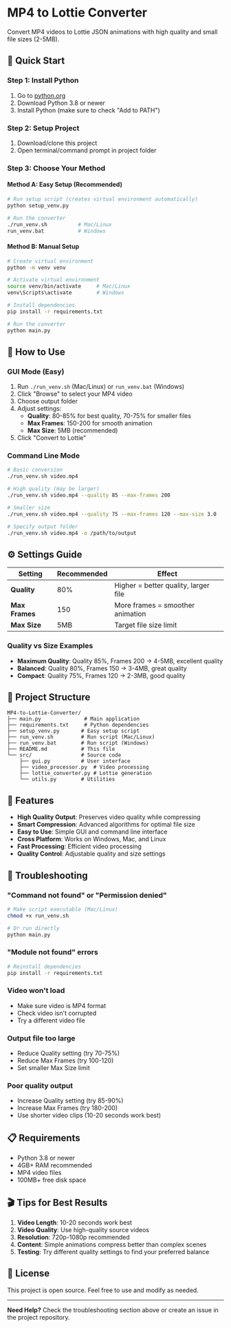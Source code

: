 # MP4 to Lottie Converter

Convert MP4 videos to Lottie JSON animations with high quality and small file sizes (2-5MB).

## 🚀 Quick Start

### Step 1: Install Python

1. Go to [python.org](https://www.python.org/downloads/)
2. Download Python 3.8 or newer
3. Install Python (make sure to check "Add to PATH")

### Step 2: Setup Project

1. Download/clone this project
2. Open terminal/command prompt in project folder

### Step 3: Choose Your Method

#### Method A: Easy Setup (Recommended)

```bash
# Run setup script (creates virtual environment automatically)
python setup_venv.py

# Run the converter
./run_venv.sh          # Mac/Linux
run_venv.bat           # Windows
```

#### Method B: Manual Setup

```bash
# Create virtual environment
python -m venv venv

# Activate virtual environment
source venv/bin/activate     # Mac/Linux
venv\Scripts\activate        # Windows

# Install dependencies
pip install -r requirements.txt

# Run the converter
python main.py
```

## 📱 How to Use

### GUI Mode (Easy)

1. Run `./run_venv.sh` (Mac/Linux) or `run_venv.bat` (Windows)
2. Click "Browse" to select your MP4 video
3. Choose output folder
4. Adjust settings:
   - **Quality**: 80-85% for best quality, 70-75% for smaller files
   - **Max Frames**: 150-200 for smooth animation
   - **Max Size**: 5MB (recommended)
5. Click "Convert to Lottie"

### Command Line Mode

```bash
# Basic conversion
./run_venv.sh video.mp4

# High quality (may be larger)
./run_venv.sh video.mp4 --quality 85 --max-frames 200

# Smaller size
./run_venv.sh video.mp4 --quality 75 --max-frames 120 --max-size 3.0

# Specify output folder
./run_venv.sh video.mp4 -o /path/to/output
```

## ⚙️ Settings Guide

| Setting        | Recommended | Effect                               |
| -------------- | ----------- | ------------------------------------ |
| **Quality**    | 80%         | Higher = better quality, larger file |
| **Max Frames** | 150         | More frames = smoother animation     |
| **Max Size**   | 5MB         | Target file size limit               |

### Quality vs Size Examples

- **Maximum Quality**: Quality 85%, Frames 200 → 4-5MB, excellent quality
- **Balanced**: Quality 80%, Frames 150 → 3-4MB, great quality
- **Compact**: Quality 75%, Frames 120 → 2-3MB, good quality

## 📁 Project Structure

```
MP4-to-Lottie-Converter/
├── main.py              # Main application
├── requirements.txt     # Python dependencies
├── setup_venv.py       # Easy setup script
├── run_venv.sh         # Run script (Mac/Linux)
├── run_venv.bat        # Run script (Windows)
├── README.md           # This file
└── src/                # Source code
    ├── gui.py          # User interface
    ├── video_processor.py  # Video processing
    ├── lottie_converter.py # Lottie generation
    └── utils.py        # Utilities
```

## 🎯 Features

- **High Quality Output**: Preserves video quality while compressing
- **Smart Compression**: Advanced algorithms for optimal file size
- **Easy to Use**: Simple GUI and command line interface
- **Cross Platform**: Works on Windows, Mac, and Linux
- **Fast Processing**: Efficient video processing
- **Quality Control**: Adjustable quality and size settings

## 🔧 Troubleshooting

### "Command not found" or "Permission denied"

```bash
# Make script executable (Mac/Linux)
chmod +x run_venv.sh

# Or run directly
python main.py
```

### "Module not found" errors

```bash
# Reinstall dependencies
pip install -r requirements.txt
```

### Video won't load

- Make sure video is MP4 format
- Check video isn't corrupted
- Try a different video file

### Output file too large

- Reduce Quality setting (try 70-75%)
- Reduce Max Frames (try 100-120)
- Set smaller Max Size limit

### Poor quality output

- Increase Quality setting (try 85-90%)
- Increase Max Frames (try 180-200)
- Use shorter video clips (10-20 seconds work best)

## 📋 Requirements

- Python 3.8 or newer
- 4GB+ RAM recommended
- MP4 video files
- 100MB+ free disk space

## 🎬 Tips for Best Results

1. **Video Length**: 10-20 seconds work best
2. **Video Quality**: Use high-quality source videos
3. **Resolution**: 720p-1080p recommended
4. **Content**: Simple animations compress better than complex scenes
5. **Testing**: Try different quality settings to find your preferred balance

## 📄 License

This project is open source. Feel free to use and modify as needed.

---

**Need Help?** Check the troubleshooting section above or create an issue in the project repository.
